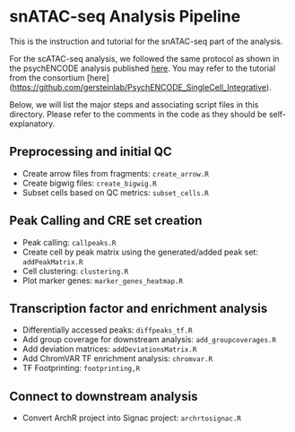 # snATAC-seq Analysis Pipeline

This is the instruction and tutorial for the snATAC-seq part of the analysis.

For the scATAC-seq analysis, we followed the same protocol as shown in the psychENCODE analysis published [here](https://www.science.org/doi/10.1126/science.adi5199). You may refer to the tutorial from the consortium [here] (https://github.com/gersteinlab/PsychENCODE_SingleCell_Integrative).

Below, we will list the major steps and associating script files in this directory. Please refer to the comments in the code as they should be self-explanatory. 

## Preprocessing and initial QC

- Create arrow files from fragments: `create_arrow.R`
- Create bigwig files: `create_bigwig.R`
- Subset cells based on QC metrics: `subset_cells.R`

## Peak Calling and CRE set creation

- Peak calling: `callpeaks.R`
- Create cell by peak matrix using the generated/added peak set: `addPeakMatrix.R`
- Cell clustering: `clustering.R`
- Plot marker genes: `marker_genes_heatmap.R`

## Transcription factor and enrichment analysis

- Differentially accessed peaks: `diffpeaks_tf.R`
- Add group coverage for downstream analysis: `add_groupcoverages.R`
- Add deviation matrices: `addDeviationsMatrix.R`
- Add ChromVAR TF enrichment analysis: `chromvar.R`
- TF Footprinting: `footprinting,R`

## Connect to downstream analysis

- Convert ArchR project into Signac project: `archrtosignac.R`
